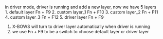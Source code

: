 in driver mode, driver is running and add a new layer, now we have 5 layers
        1. default layer        Fn + F9
        2. custom layer_1       Fn + F10
        3. custom layer_2       Fn + F11
        4. custom layer_3       Fn + F12
        5. driver layer         Fn + F9

1. X-BOWS will turn to driver layer automatically when driver is running
2. we use Fn + F9 to be a switch to choose default layer or driver layer

